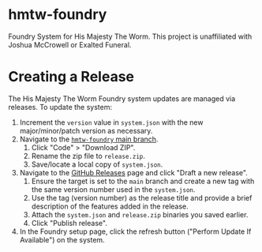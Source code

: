 # hmtw-foundry
Foundry System for His Majesty The Worm. This project is unaffiliated with Joshua McCrowell or Exalted Funeral.

# Creating a Release

The His Majesty The Worm Foundry system updates are managed via releases. To update the system:

1. Increment the `version` value in `system.json` with the new major/minor/patch version as necessary.
1. Navigate to the [`hmtw-foundry` main branch](https://github.com/omarwhite/hmtw-foundry/tree/main).
    1. Click "Code" > "Download ZIP".
    1. Rename the zip file to `release.zip`.
    1. Save/locate a local copy of `system.json`.
1. Navigate to the [GitHub Releases](https://github.com/omarwhite/hmtw-foundry/releases) page and click "Draft a new release".
    1. Ensure the target is set to the `main` branch and create a new tag with the same version number used in the `system.json`.
    1. Use the tag (version number) as the release title and provide a brief description of the features added in the release.
    1. Attach the `system.json` and `release.zip` binaries you saved earlier.
    1. Click "Publish release".
1. In the Foundry setup page, click the refresh button ("Perform Update If Available") on the system.
